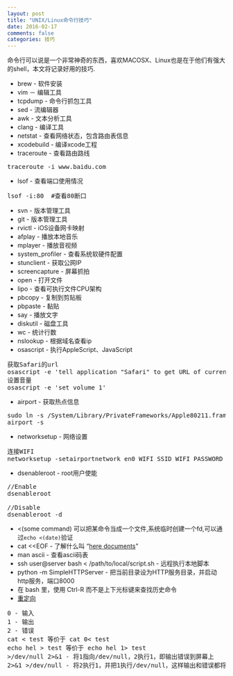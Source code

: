 ```yaml
---
layout: post
title: "UNIX/Linux命令行技巧"
date: 2016-02-17
comments: false
categories: 技巧
---
```


命令行可以说是一个非常神奇的东西，喜欢MACOSX、Linux也是在于他们有强大的shell，本文将记录好用的技巧.

* brew - 软件安装
* vim － 编辑工具
* tcpdump - 命令行抓包工具
* sed - 流编辑器
* awk - 文本分析工具
* clang - 编译工具
* netstat - 查看网络状态，包含路由表信息
* xcodebuild - 编译xcode工程
* traceroute - 查看路由路线
<pre>
traceroute -i www.baidu.com
</pre>
* lsof - 查看端口使用情况
<pre>
lsof -i:80  #查看80断口
</pre>
* svn - 版本管理工具
* git - 版本管理工具
* rvictl - iOS设备网卡映射
* afplay - 播放本地音乐
* mplayer - 播放音视频
* system_profiler - 查看系统软硬件配置
* stunclient - 获取公网IP
* screencapture - 屏幕抓拍
* open - 打开文件
* lipo - 查看可执行文件CPU架构
* pbcopy - 复制到剪贴板
* pbpaste - 黏贴
* say - 播放文字
* diskutil - 磁盘工具
* wc - 统计行数
* nslookup - 根据域名查看ip
* osascript - 执行AppleScript、JavaScript
<pre>
获取Safari的url
osascript -e 'tell application "Safari" to get URL of current tab of front window'
设置音量
osascript -e 'set volume 1'
</pre>
* airport - 获取热点信息
<pre>
sudo ln -s /System/Library/PrivateFrameworks/Apple80211.framework/Versions/Current/Resources/airport /usr/local/bin/airport
airport -s
</pre>
* networksetup - 网络设置
<pre>
连接WIFI
networksetup -setairportnetwork en0 WIFI_SSID WIFI_PASSWORD
</pre>
* dsenableroot - root用户使能
<pre>
//Enable
dsenableroot

//Disable
dsenableroot -d
</pre>

* <(some command) 可以把某命令当成一个文件,系统临时创建一个fd,可以通过`echo <(date)`验证
* cat <<EOF - 了解什么叫 “[here documents](http://zh.wikipedia.org/wiki/Here文档)”
* man ascii - 查看ascii码表
* ssh user@server bash < /path/to/local/script.sh - 远程执行本地脚本
* python -m SimpleHTTPServer - 把当前目录设为HTTP服务目录，并启动http服务，端口8000
* 在 bash 里，使用 Ctrl-R 而不是上下光标键来查找历史命令
* [重定向](https://www.ustack.com/blog/有关-shell-重定向那些你不知道的故事/)
<pre>
0 - 输入
1 - 输出
2 - 错误
cat < test 等价于 cat 0< test
echo hel > test 等价于 echo hel 1> test
>/dev/null 2>&1 - 将1指向/dev/null，2执行1，即输出错误到屏幕上
2>&1 >/dev/null - 将2执行1，并把1执行/dev/null，这样输出和错误都将输出到/dev/null,即输出和错误都不输出到屏幕上
</pre>